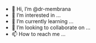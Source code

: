 - 👋 Hi, I’m @dr-membrana
- 👀 I’m interested in ...
- 🌱 I’m currently learning ...
- 💞️ I’m looking to collaborate on ...
- 📫 How to reach me ...

<!---
dr-membrana/dr-membrana is a ✨ special ✨ repository because its `README.md` (this file) appears on your GitHub profile.
You can click the Preview link to take a look at your changes.
--->

